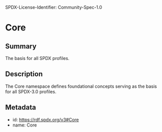 SPDX-License-Identifier: Community-Spec-1.0

# Core

## Summary

The basis for all SPDX profiles.

## Description

The Core namespace defines foundational concepts serving as the basis for all SPDX-3.0 profiles.

## Metadata

- id: https://rdf.spdx.org/v3#Core
- name: Core
